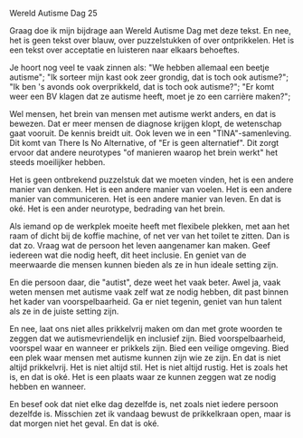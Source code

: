 Wereld Autisme Dag 25

Graag doe ik mijn bijdrage aan Wereld Autisme Dag met deze tekst. En nee, het is geen tekst over blauw, over puzzelstukken of over ontprikkelen. Het is een tekst over acceptatie en luisteren naar elkaars behoeftes.

Je hoort nog veel te vaak zinnen als:
"We hebben allemaal een beetje autisme";
"Ik sorteer mijn kast ook zeer grondig, dat is toch ook autisme?";
"Ik ben 's avonds ook overprikkeld, dat is toch ook autisme?";
"Er komt weer een BV klagen dat ze autisme heeft, moet je zo een carrière maken?";

Wel mensen, het brein van mensen met autisme werkt anders, en dat is bewezen. Dat er meer mensen de diagnose krijgen klopt, de wetenschap gaat vooruit. De kennis breidt uit. Ook leven we in een "TINA"-samenleving. Dit komt van There Is No Alternative, of "Er is geen alternatief". Dit zorgt ervoor dat andere neurotypes "of manieren waarop het brein werkt" het steeds moeilijker hebben. 

Het is geen ontbrekend puzzelstuk dat we moeten vinden, het is een andere manier van denken. Het is een andere manier van voelen. Het is een andere manier van communiceren. Het is een andere manier van leven. En dat is oké. Het is een ander neurotype, bedrading van het brein. 

Als iemand op de werkplek moeite heeft met flexibele plekken, met aan het raam of dicht bij de koffie machine, of net ver van het toilet te zitten. Dan is dat zo. Vraag wat de persoon het leven aangenamer kan maken. Geef iedereen wat die nodig heeft, dit heet inclusie. En geniet van de meerwaarde die mensen kunnen bieden als ze in hun ideale setting zijn.

En die persoon daar, die "autist", deze weet het vaak beter. Awel ja, vaak weten mensen met autisme vaak zelf wat ze nodig hebben, dit past binnen het kader van voorspelbaarheid. Ga er niet tegenin, geniet van hun talent als ze in de juiste setting zijn.

En nee, laat ons niet alles prikkelvrij maken om dan met grote woorden te zeggen dat we autismevriendelijk en inclusief zijn. Bied voorspelbaarheid, voorspel waar en wanneer er prikkels zijn. Bied een veilige omgeving. Bied een plek waar mensen met autisme kunnen zijn wie ze zijn. En dat is niet altijd prikkelvrij. Het is niet altijd stil. Het is niet altijd rustig. Het is zoals het is, en dat is oké. Het is een plaats waar ze kunnen zeggen wat ze nodig hebben en wanneer.

En besef ook dat niet elke dag dezelfde is, net zoals niet iedere persoon dezelfde is. Misschien zet ik vandaag bewust de prikkelkraan open, maar is dat morgen niet het geval. En dat is oké. 




